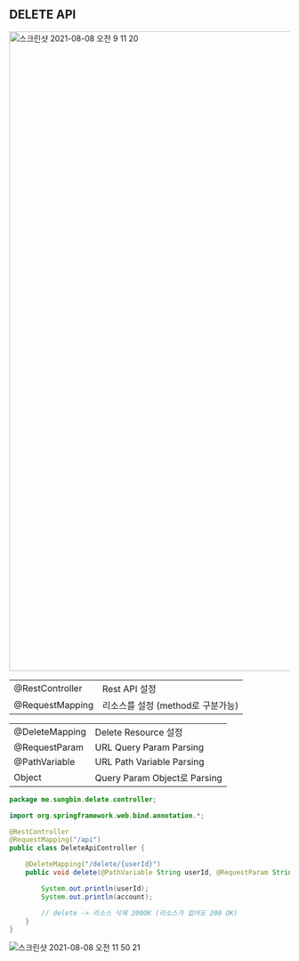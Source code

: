 ## DELETE API

  <img width="1149" alt="스크린샷 2021-08-08 오전 9 11 20" src="https://user-images.githubusercontent.com/18282470/128617428-a5596c99-84f6-49a6-8196-bee3561de195.png">

|                 |                                   |
| --------------- | --------------------------------- |
| @RestController | Rest API 설정                     |
| @RequestMapping | 리소스를 설정 (method로 구분가능) |

|                |                              |
| -------------- | ---------------------------- |
| @DeleteMapping | Delete Resource 설정         |
| @RequestParam  | URL Query Param Parsing      |
| @PathVariable  | URL Path Variable Parsing    |
| Object         | Query Param Object로 Parsing |

``` java
package me.sungbin.delete.controller;

import org.springframework.web.bind.annotation.*;

@RestController
@RequestMapping("/api")
public class DeleteApiController {

    @DeleteMapping("/delete/{userId}")
    public void delete(@PathVariable String userId, @RequestParam String account) {

        System.out.println(userId);
        System.out.println(account);

        // delete -> 리소스 삭제 200OK (리소스가 없어도 200 OK)
    }
}

```

![스크린샷 2021-08-08 오전 11 50 21](https://user-images.githubusercontent.com/18282470/128619179-a0d99551-93be-4058-bdba-ffa16059f2ac.png)

